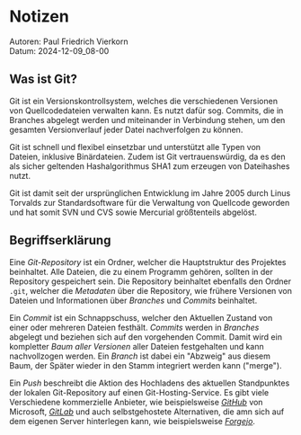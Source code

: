# Notizen

Autoren: Paul Friedrich Vierkorn  
Datum: 2024-12-09_08-00

## Was ist Git?

Git ist ein Versionskontrollsystem, welches die verschiedenen Versionen von Quellcodedateien verwalten kann.
Es nutzt dafür sog. Commits, die in Branches abgelegt werden und miteinander in Verbindung stehen, um den gesamten Versionverlauf jeder Datei nachverfolgen zu können.

Git ist schnell und flexibel einsetzbar und unterstützt alle Typen von Dateien, inklusive Binärdateien.
Zudem ist Git vertrauenswürdig, da es den als sicher geltenden Hashalgorithmus SHA1 zum erzeugen von Dateihashes nutzt.

Git ist damit seit der ursprünglichen Entwicklung im Jahre 2005 durch Linus Torvalds zur Standardsoftware für die Verwaltung von Quellcode geworden und hat somit SVN und CVS sowie Mercurial größtenteils abgelöst.

## Begriffserklärung

Eine *Git-Repository* ist ein Ordner, welcher die Hauptstruktur des Projektes beinhaltet.
Alle Dateien, die zu einem Programm gehören, sollten in der Repository gespeichert sein.
Die Repository beinhaltet ebenfalls den Ordner ``.git``, welcher die *Metadaten* über die Repository, wie frühere Versionen von Dateien und Informationen über *Branches* und *Commits* beinhaltet.

Ein *Commit* ist ein Schnappschuss, welcher den Aktuellen Zustand von einer oder mehreren Dateien festhält.
*Commits* werden in *Branches* abgelegt und beziehen sich auf den vorgehenden Commit.
Damit wird ein kompletter *Baum aller Versionen* aller Dateien festgehalten und kann nachvollzogen werden.
Ein *Branch* ist dabei ein "Abzweig" aus diesem Baum, der Später wieder in den Stamm integriert werden kann ("merge").

Ein *Push* beschreibt die Aktion des Hochladens des aktuellen Standpunktes der lokalen Git-Repository auf einen Git-Hosting-Service.
Es gibt viele Verschiedene kommerzielle Anbieter, wie beispielsweise [*GitHub*](https://github.com) von Microsoft, [*GitLab*](https://gitlab.com) und auch selbstgehostete Alternativen, die amn sich auf dem eigenen Server hinterlegen kann, wie beispielsweise [*Forgejo*](https://forgejo.org).

